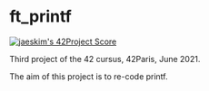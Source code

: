 # ft_printf

[![jaeskim's 42Project Score](https://badge42.herokuapp.com/api/project/lraffin/ft_printf)](https://github.com/JaeSeoKim/badge42)

Third project of the 42 cursus, 42Paris, June 2021.

The aim of this project is to re-code printf.
